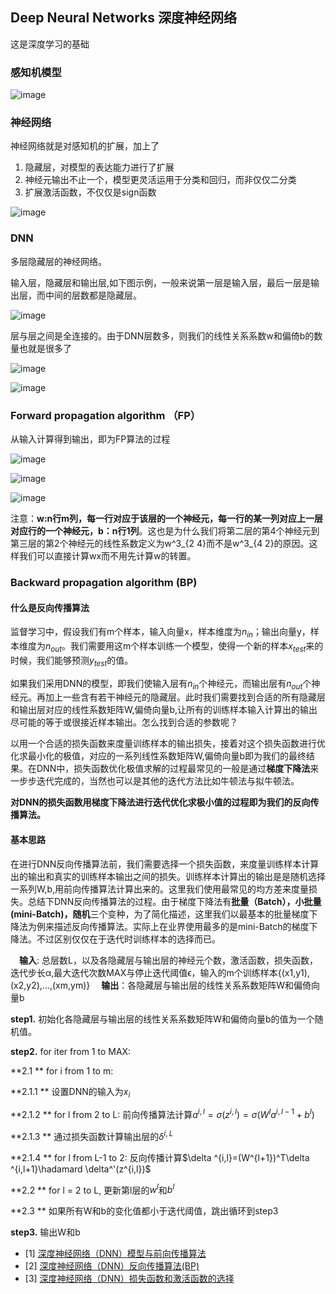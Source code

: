 ## Deep Neural Networks 深度神经网络
这是深度学习的基础

### 感知机模型
![image](https://raw.githubusercontent.com/CPS-zhangX/PhD-Study/master/images/ganzhiji.PNG)

### 神经网络
神经网络就是对感知机的扩展，加上了
1. 隐藏层，对模型的表达能力进行了扩展
2. 神经元输出不止一个，模型更灵活运用于分类和回归，而非仅仅二分类
3. 扩展激活函数，不仅仅是sign函数

![image](https://raw.githubusercontent.com/CPS-zhangX/PhD-Study/master/images/nn1.png)

### DNN
多层隐藏层的神经网络。

输入层，隐藏层和输出层,如下图示例，一般来说第一层是输入层，最后一层是输出层，而中间的层数都是隐藏层。

![image](https://raw.githubusercontent.com/CPS-zhangX/PhD-Study/master/images/dnn.png)

层与层之间是全连接的。由于DNN层数多，则我们的线性关系系数w和偏倚b的数量也就是很多了

![image](https://raw.githubusercontent.com/CPS-zhangX/PhD-Study/master/images/dnn1.png)

![image](https://raw.githubusercontent.com/CPS-zhangX/PhD-Study/master/images/dnn2.png)

### Forward propagation algorithm （FP）
从输入计算得到输出，即为FP算法的过程

![image](https://raw.githubusercontent.com/CPS-zhangX/PhD-Study/master/images/dnn3.png)

![image](https://raw.githubusercontent.com/CPS-zhangX/PhD-Study/master/images/dnn4.PNG)

![image](https://raw.githubusercontent.com/CPS-zhangX/PhD-Study/master/images/DNN5.PNG)

注意：**w:n行m列，每一行对应于该层的一个神经元，每一行的某一列对应上一层对应行的一个神经元，b：n行1列**。这也是为什么我们将第二层的第4个神经元到第三层的第2个神经元的线性系数定义为w^3_{2 4}而不是w^3_{4 2}的原因。这样我们可以直接计算wx而不用先计算w的转置。

### Backward propagation algorithm (BP)

#### 什么是反向传播算法
监督学习中，假设我们有m个样本，输入向量x，样本维度为$n_{in}$；输出向量y，样本维度为$n_{out}$。我们需要用这m个样本训练一个模型，使得一个新的样本$x_{test}$来的时候，我们能够预测$y_{test}$的值。

如果我们采用DNN的模型，即我们使输入层有$n_{in}$个神经元，而输出层有$n_{out}$个神经元。再加上一些含有若干神经元的隐藏层。此时我们需要找到合适的所有隐藏层和输出层对应的线性系数矩阵W,偏倚向量b,让所有的训练样本输入计算出的输出尽可能的等于或很接近样本输出。怎么找到合适的参数呢？

以用一个合适的损失函数来度量训练样本的输出损失，接着对这个损失函数进行优化求最小化的极值，对应的一系列线性系数矩阵W,偏倚向量b即为我们的最终结果。在DNN中，损失函数优化极值求解的过程最常见的一般是通过**梯度下降法**来一步步迭代完成的，当然也可以是其他的迭代方法比如牛顿法与拟牛顿法。

**对DNN的损失函数用梯度下降法进行迭代优化求极小值的过程即为我们的反向传播算法。**

#### 基本思路
在进行DNN反向传播算法前，我们需要选择一个损失函数，来度量训练样本计算出的输出和真实的训练样本输出之间的损失。训练样本计算出的输出是是随机选择一系列W,b,用前向传播算法计算出来的。这里我们使用最常见的均方差来度量损失。总结下DNN反向传播算法的过程。由于梯度下降法有**批量（Batch），小批量(mini-Batch)，随机**三个变种，为了简化描述，这里我们以最基本的批量梯度下降法为例来描述反向传播算法。实际上在业界使用最多的是mini-Batch的梯度下降法。不过区别仅仅在于迭代时训练样本的选择而已。

　**输入**: 总层数L，以及各隐藏层与输出层的神经元个数，激活函数，损失函数，迭代步长α,最大迭代次数MAX与停止迭代阈值ϵ，输入的m个训练样本{(x1,y1),(x2,y2),...,(xm,ym)}
　**输出**：各隐藏层与输出层的线性关系系数矩阵W和偏倚向量b
 
 **step1.** 初始化各隐藏层与输出层的线性关系系数矩阵W和偏倚向量b的值为一个随机值。
 
 **step2.** for iter from 1 to MAX:
 
  **2.1     ** for i from 1 to m:
            
  **2.1.1          ** 设置DNN的输入为$x_i$
                   
  **2.1.2          ** for l from 2 to L: 前向传播算法计算$a^{i,l}=\sigma(z^{i,l})=\sigma(W^l a^{i,l-1}+b^l)$

  **2.1.3          ** 通过损失函数计算输出层的$\delta ^{i,L}$
  
  **2.1.4          ** for l from L-1 to 2: 反向传播计算$\delta ^{i,l}=(W^{l+1})^T\delta ^{i,l+1}\hadamard \delta^'(z^{i,l})$

  **2.2     ** for l = 2 to L, 更新第l层的$w^l$和$b^l$
 
  **2.3     ** 如果所有W和b的变化值都小于迭代阈值，跳出循环到step3
 
 **step3.** 输出W和b
 
- [1] [深度神经网络（DNN）模型与前向传播算法](https://www.cnblogs.com/pinard/p/6418668.html)
- [2] [深度神经网络（DNN）反向传播算法(BP)](https://www.cnblogs.com/pinard/p/6422831.html)
- [3] [深度神经网络（DNN）损失函数和激活函数的选择](https://www.cnblogs.com/pinard/p/6437495.html)
